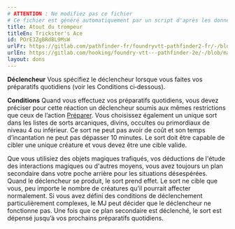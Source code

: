 ```yaml
---
# ATTENTION : Ne modifiez pas ce fichier
# Ce fichier est généré automatiquement par un script d'après les données du module Foundry VTT officiel et de sa traduction
title: Atout du trompeur
titleEn: Trickster's Ace
id: POrE3ZgBRdBL9MsW
urlFr: https://gitlab.com/pathfinder-fr/foundryvtt-pathfinder2-fr/-/blob/master/data/feats/POrE3ZgBRdBL9MsW.htm
urlEn: https://gitlab.com/hooking/foundry-vtt---pathfinder-2e/-/blob/master/packs/data/feats.db/trickster-s-ace.json
layout: dons
---
```

**Déclencheur** Vous spécifiez le déclencheur lorsque vous faites vos préparatifs quotidiens (voir les Conditions ci‑dessous).

**Conditions** Quand vous effectuez vos préparatifs quotidiens, vous devez préciser pour cette réaction un déclencheur soumis aux mêmes restrictions que ceux de l’action [Préparer](../actions/préparer.html). Vous choisissez également un unique sort dans les listes de sorts arcaniques, divins, occultes ou primordiaux de niveau 4 ou inférieur. Ce sort ne peut pas avoir de coût et son temps d’incantation ne peut pas dépasser 10 minutes. Le sort doit être capable de cibler une unique créature et vous devez être une cible valide.

Que vous utilisiez des objets magiques trafiqués, vos déductions de l'étude des interactions magiques ou d'autres moyens, vous avez toujours un plan secondaire dans votre poche arrière pour les situations désespérées. Quand le déclencheur se produit, le sort prend effet. Le sort ne cible que vous, peu importe le nombre de créatures qu’il pourrait affecter normalement. Si vous avez défini des conditions de déclenchement particulièrement complexes, le MJ peut décider que le déclencheur ne fonctionne pas. Une fois que ce plan secondaire est déclenché, le sort est dépensé jusqu’à vos prochains préparatifs quotidiens.

